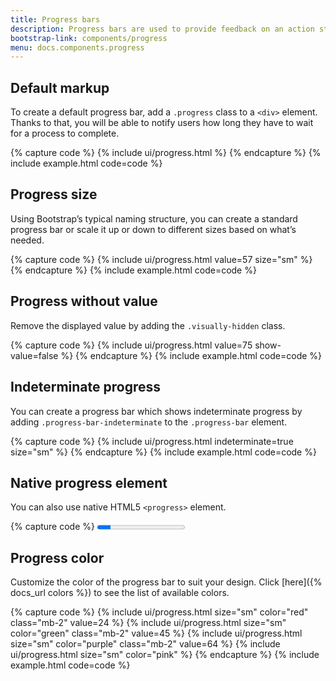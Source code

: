 ```yaml
---
title: Progress bars
description: Progress bars are used to provide feedback on an action status and inform users of the current progress. Although seemingly small interface elements, they are extremely hepful in managing users' expectations and preventing them from abandoning a process they have initiated.
bootstrap-link: components/progress
menu: docs.components.progress
---
```



## Default markup

To create a default progress bar, add a `.progress` class to a `<div>` element. Thanks to that, you will be able to notify users how long they have to wait for a process to complete.

{% capture code %}
{% include ui/progress.html %}
{% endcapture %}
{% include example.html code=code %}


## Progress size

Using Bootstrap’s typical naming structure, you can create a standard progress bar or scale it up or down to different sizes based on what’s needed.

{% capture code %}
{% include ui/progress.html value=57 size="sm" %}
{% endcapture %}
{% include example.html code=code %}


## Progress without value

Remove the displayed value by adding the `.visually-hidden` class.

{% capture code %}
{% include ui/progress.html value=75 show-value=false %}
{% endcapture %}
{% include example.html code=code %}


## Indeterminate progress

You can create a progress bar which shows indeterminate progress by adding `.progress-bar-indeterminate` to the `.progress-bar` element.

{% capture code %}
{% include ui/progress.html indeterminate=true size="sm" %}
{% endcapture %}
{% include example.html code=code %}


## Native progress element

You can also use native HTML5 `<progress>` element.

{% capture code %}
<progress class="progress progress-sm" value="15" max="100"/>
{% endcapture %}
{% include example.html code=code %}


## Progress color

Customize the color of the progress bar to suit your design. Click [here]({% docs_url colors %}) to see the list of available colors.

{% capture code %}
{% include ui/progress.html size="sm" color="red" class="mb-2" value=24 %} 
{% include ui/progress.html size="sm" color="green" class="mb-2" value=45 %} 
{% include ui/progress.html size="sm" color="purple" class="mb-2" value=64 %} 
{% include ui/progress.html size="sm" color="pink" %} 
{% endcapture %}
{% include example.html code=code %}
